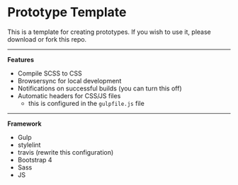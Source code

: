 # Prototype Template

This is a template for creating prototypes. If you wish to use it, please download or fork this repo.

----

**Features**

- Compile SCSS to CSS
- Browsersync for local development
- Notifications on successful builds (you can turn this off)
- Automatic headers for CSS/JS files
  - this is configured in the `gulpfile.js` file

----

**Framework**

- Gulp
- stylelint
- travis (rewrite this configuration)
- Bootstrap 4
- Sass
- JS

